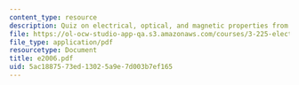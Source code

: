 ```yaml
---
content_type: resource
description: Quiz on electrical, optical, and magnetic properties from 2006.
file: https://ol-ocw-studio-app-qa.s3.amazonaws.com/courses/3-225-electronic-and-mechanical-properties-of-materials-fall-2007/5ac1887573ed13025a9e7d003b7ef165_e2006.pdf
file_type: application/pdf
resourcetype: Document
title: e2006.pdf
uid: 5ac18875-73ed-1302-5a9e-7d003b7ef165
---
```

